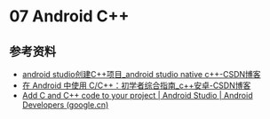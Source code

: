 # 07 Android C++





## 参考资料

* [android studio创建C++项目_android studio native c++-CSDN博客](https://blog.csdn.net/weixin_43202123/article/details/125484685)
* [在 Android 中使用 C/C++：初学者综合指南_c++安卓-CSDN博客](https://blog.csdn.net/weixin_44008788/article/details/135942782)
* [Add C and C++ code to your project  | Android Studio  | Android Developers (google.cn)](https://developer.android.google.cn/studio/projects/add-native-code?hl=en)

